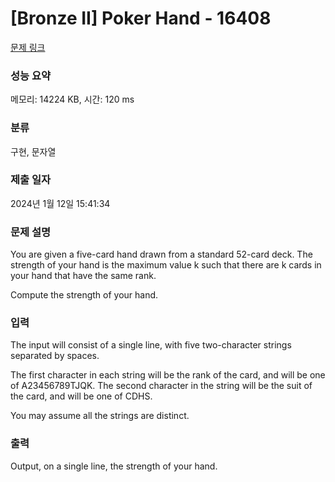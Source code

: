 # [Bronze II] Poker Hand - 16408 

[문제 링크](https://www.acmicpc.net/problem/16408) 

### 성능 요약

메모리: 14224 KB, 시간: 120 ms

### 분류

구현, 문자열

### 제출 일자

2024년 1월 12일 15:41:34

### 문제 설명

<p>You are given a five-card hand drawn from a standard 52-card deck. The strength of your hand is the maximum value k such that there are k cards in your hand that have the same rank.</p>

<p>Compute the strength of your hand.</p>

### 입력 

 <p>The input will consist of a single line, with five two-character strings separated by spaces.</p>

<p>The first character in each string will be the rank of the card, and will be one of A23456789TJQK. The second character in the string will be the suit of the card, and will be one of CDHS.</p>

<p>You may assume all the strings are distinct.</p>

### 출력 

 <p>Output, on a single line, the strength of your hand.</p>

